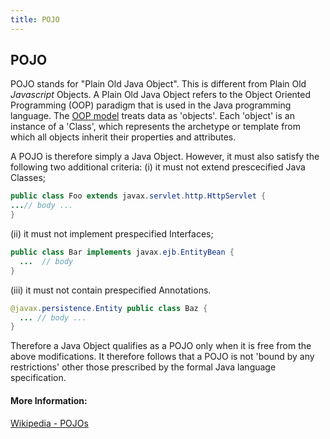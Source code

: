 ```yaml
---
title: POJO
---
```

## POJO
POJO stands for "Plain Old Java Object". This is different from Plain Old _Javascript_ Objects.
A Plain Old Java Object refers to the Object Oriented Programming (OOP) paradigm that is used in the Java programming language. The [OOP model](https://en.wikipedia.org/wiki/Object-oriented_programming) treats data as 'objects'. Each 'object' is an instance of a 'Class', which represents the archetype or template from which all objects inherit their properties and attributes. 

A POJO is therefore simply a Java Object.  However, it must also satisfy the following two additional criteria:
(i) it must not extend prescecified Java Classes;

```java
public class Foo extends javax.servlet.http.HttpServlet { 
...// body ... 
}
```
(ii) it must not implement prespecified Interfaces;

```java
public class Bar implements javax.ejb.EntityBean { 
  ...  // body
}  
```
(iii) it must not contain prespecified Annotations.
```java
@javax.persistence.Entity public class Baz { 
  ... // body ...
}  
```

Therefore a Java Object qualifies as a POJO only when it is free from the above modifications. It therefore follows that a POJO is not 'bound by any restrictions' other those prescribed by the formal Java language specification.


#### More Information:
[Wikipedia - POJOs](https://en.wikipedia.org/wiki/Plain_old_Java_object)
